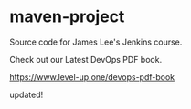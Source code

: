 # maven-project
Source code for James Lee's Jenkins course.

Check out our Latest DevOps PDF book.

https://www.level-up.one/devops-pdf-book

updated!
